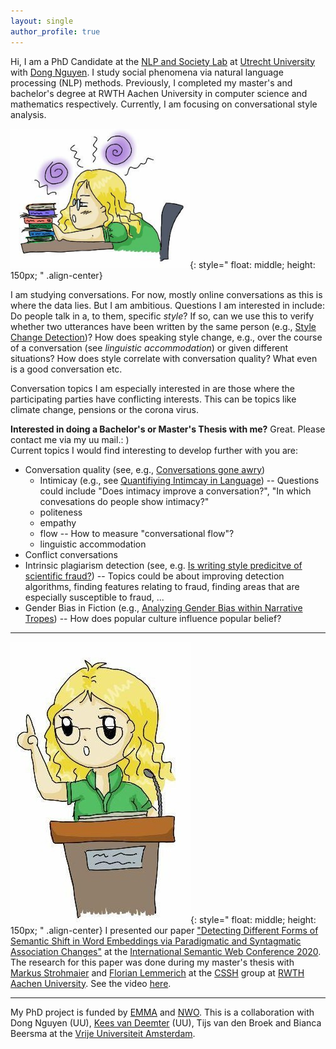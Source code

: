 ```yaml
---
layout: single
author_profile: true
---
```


Hi, I am a PhD Candidate at the [NLP and Society Lab](https://nlpsoc.github.io/) at [Utrecht University](https://www.uu.nl/en) with [Dong Nguyen](https://dongnguyen.nl/). I study social phenomena via natural language processing (NLP) methods. Previously, I completed my master's and bachelor's degree at RWTH Aachen University in computer science and mathematics  respectively. Currently, I am focusing on conversational style analysis.

![drawn Anna research](./assets/images/research.PNG){: style=" float: middle; height: 150px; " .align-center}

I am studying conversations. For now, mostly online conversations as this is where the data lies. But I am ambitious.
Questions I am interested in include: Do people talk in a, to them, specific *style*? If so, can we use this to verify whether two utterances have been written by the same person (e.g., [Style Change Detection](https://pan.webis.de/clef20/pan20-web/style-change-detection.html))? How does speaking style change, e.g., over the course of a conversation (see *linguistic accommodation*) or given different situations? How does style correlate with conversation quality? What even is a good conversation etc. 

Conversation topics I am especially interested in are those where the participating parties have conflicting interests. This can be topics like climate change, pensions or the corona virus.

**Interested in doing a Bachelor's or Master's Thesis with me?** Great. Please contact me via my uu mail.: )  
 Current topics I would find interesting to develop further with you are:  
 * Conversation quality (see, e.g., [Conversations gone awry](https://www.aclweb.org/anthology/P18-1125/))  
    * Intimicay (e.g., see [Quantifiying Intimcay in Language](https://www.aclweb.org/anthology/2020.emnlp-main.428/)) -- Questions could include "Does intimacy improve a conversation?", "In which convesations do people show intimacy?"  
    * politeness  
    * empathy  
    * flow -- How to measure "conversational flow"?  
    * linguistic accommodation  
 * Conflict conversations
 * Intrinsic plagiarism detection (see, e.g. [Is writing style predicitve of scientific fraud?](https://www.aclweb.org/anthology/W17-4905/)) -- Topics could be about improving detection algorithms, finding features relating to fraud, finding areas that are especially susceptible to fraud, ...  
 * Gender Bias in Fiction (e.g., [Analyzing Gender Bias within Narrative Tropes](https://www.aclweb.org/anthology/2020.nlpcss-1.23.pdf)) -- How does popular culture influence popular belief?

---

![drawn Anna presents](./assets/images/talk.jpg){: style=" float: middle; height: 150px; " .align-center}
I presented our paper  ["Detecting Different Forms of Semantic Shift in Word Embeddings via Paradigmatic and Syntagmatic Association Changes"](https://annawegmann.github.io/pdf/Detecting-Different-Forms-of-Semantic-Shift.pdf) at the [International Semantic Web Conference 2020](https://iswc2020.semanticweb.org/).  The research for this paper was done during my master's thesis with [Markus Strohmaier](http://www.markusstrohmaier.info/) and [Florian Lemmerich](http://florian.lemmerich.net/) at the [CSSH](http://cssh.rwth-aachen.de/) group at [RWTH Aachen University](www.rwth-aachen.de/). See the video [here](https://www.youtube.com/watch?v=V8M8-8-TteA).



---
My PhD project is funded by [EMMA](https://www.emma.nl/) and [NWO](https://www.nwo.nl/en). This is a collaboration with Dong Nguyen (UU), [Kees van Deemter](https://www.uu.nl/staff/CJvanDeemter?t=0) (UU),  Tijs van den Broek and Bianca Beersma at the [Vrije Universiteit Amsterdam](https://www.vu.nl/en/). 
